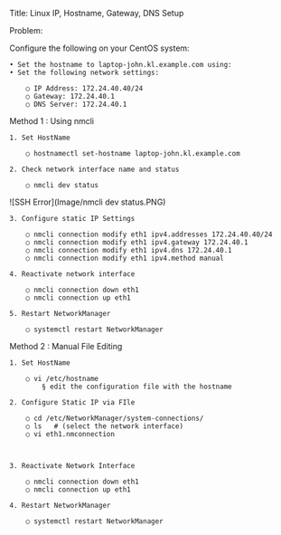 Title: Linux IP, Hostname, Gateway, DNS Setup

Problem:

Configure the following on your CentOS system:

	• Set the hostname to laptop-john.kl.example.com using:
	• Set the following network settings:
	
		○ IP Address: 172.24.40.40/24
		○ Gateway: 172.24.40.1
		○ DNS Server: 172.24.40.1

Method 1 : Using nmcli

	1. Set HostName
	
		○ hostnamectl set-hostname laptop-john.kl.example.com

	2. Check network interface name and status

		○ nmcli dev status

![SSH Error](Image/nmcli dev status.PNG)

	3. Configure static IP Settings

		○ nmcli connection modify eth1 ipv4.addresses 172.24.40.40/24
		○ nmcli connection modify eth1 ipv4.gateway 172.24.40.1
		○ nmcli connection modify eth1 ipv4.dns 172.24.40.1
		○ nmcli connection modify eth1 ipv4.method manual
	
	4. Reactivate network interface
	
		○ nmcli connection down eth1
		○ nmcli connection up eth1

	5. Restart NetworkManager

		○ systemctl restart NetworkManager

Method 2 : Manual File Editing

	1. Set HostName

		○ vi /etc/hostname
			§ edit the configuration file with the hostname
	
	2. Configure Static IP via FIle

		○ cd /etc/NetworkManager/system-connections/
		○ ls   # (select the network interface)
		○ vi eth1.nmconnection
	
	

	3. Reactivate Network Interface

		○ nmcli connection down eth1
		○ nmcli connection up eth1

	4. Restart NetworkManager

		○ systemctl restart NetworkManager
